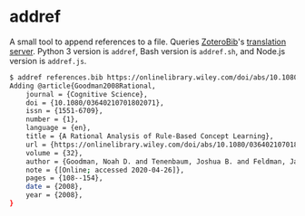 # addref

A small tool to append references to a file. Queries [ZoteroBib](https://zbib.org/)'s [translation server](https://github.com/zotero/translation-server). Python 3 version is `addref`,  Bash version is `addref.sh`, and Node.js version is `addref.js`.

```bash
$ addref references.bib https://onlinelibrary.wiley.com/doi/abs/10.1080/03640210701802071
Adding @article{Goodman2008Rational,
	journal = {Cognitive Science},
	doi = {10.1080/03640210701802071},
	issn = {1551-6709},
	number = {1},
	language = {en},
	title = {A Rational Analysis of Rule-Based Concept Learning},
	url = {https://onlinelibrary.wiley.com/doi/abs/10.1080/03640210701802071},
	volume = {32},
	author = {Goodman, Noah D. and Tenenbaum, Joshua B. and Feldman, Jacob and Griffiths, Thomas L.},
	note = {[Online; accessed 2020-04-26]},
	pages = {108--154},
	date = {2008},
	year = {2008},
}
```

